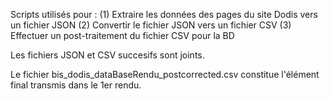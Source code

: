Scripts utilisés pour :
(1) Extraire les données des pages du site Dodis vers un fichier JSON
(2) Convertir le fichier JSON vers un fichier CSV
(3) Effectuer un post-traitement du fichier CSV pour la BD

Les fichiers JSON et CSV succesifs sont joints.

Le fichier bis_dodis_dataBaseRendu_postcorrected.csv constitue l'élément final transmis dans le 1er rendu. 
